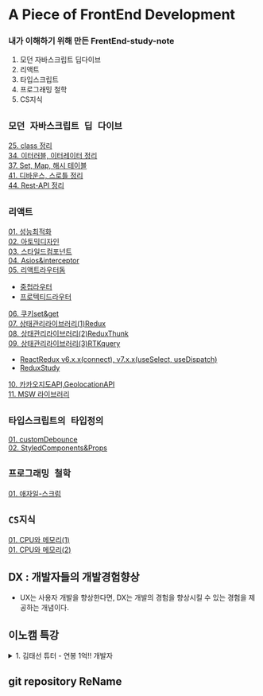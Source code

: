 # A Piece of FrontEnd Development
### 내가 이해하기 위해 만든 FrentEnd-study-note
1. 모던 자바스크립트 딥다이브
2. 리액트
3. 타입스크립트
4. 프로그래밍 철학
5. CS지식 


## `모던 자바스크립트 딥 다이브`

[25. class 정리 ](https://github.com/19Edwin92/JS-study/blob/main/modernjs/25.class.md)<br/>
[34. 이터러블, 이터레이터 정리 ](https://github.com/19Edwin92/JS-study/blob/main/modernjs/34.iterable.md)<br/>
[37. Set, Map, 해시 테이블](https://github.com/19Edwin92/JS-study/blob/main/modernjs/37.set%26map.md)<br/>
[41. 디바운스, 스로틀 정리 ](https://github.com/19Edwin92/JS-study/blob/main/modernjs/41.debounce&throttle.md)<br/>
[44. Rest-API 정리 ](https://github.com/19Edwin92/JS-study/blob/main/modernjs/44.REST-API.md)<br/>


## `리액트`

[01. 성능최적화](https://github.com/19Edwin92/JS-study/blob/main/REACT/01성능최적화.md)<br/>
[02. 아토믹디자인](https://github.com/19Edwin92/JS-study/blob/main/REACT/02아토믹디자인.md)<br/>
[03. 스타일드컴포넌트](https://github.com/19Edwin92/JS-study/blob/main/REACT/03스타일드컴포넌트.md)<br/>
[04. Asios&interceptor](https://github.com/19Edwin92/JS-study/blob/main/REACT/04Asios&interceptor.md)<br/>
[05. 리액트라우터돔](https://github.com/19Edwin92/JS-study/blob/main/REACT/05리액트라우터돔.md)<br/>

- [중첩라우터](https://github.com/19Edwin92/JS-study/blob/main/REACT/react-router-dom/05-01중첩라우터.md)<br/>
- [프로텍티드라우터](https://github.com/19Edwin92/JS-study/blob/main/REACT/react-router-dom/05-01프로텍티드라우터.md)<br/>

[06. 쿠키set&get](https://github.com/19Edwin92/JS-study/blob/main/REACT/06쿠키set&get.md)<br/>
[07. 상태관리라이브러리(1)Redux](https://github.com/19Edwin92/JS-study/blob/main/REACT/07상태관리라이브러리(1)Redux.md)<br/>
[08. 상태관리라이브러리(2)ReduxThunk](https://github.com/19Edwin92/JS-study/blob/main/REACT/08상태관리라이브러리(2)ReduxThunk.md)<br/>
[09. 상태관리라이브러리(3)RTKquery](https://github.com/19Edwin92/JS-study/blob/main/REACT/09상태관리라이브러리(3)RTKquery.md)<br/>

- [ReactRedux v6.x.x(connect), v7.x.x(useSelect, useDispatch)](https://github.com/19Edwin92/JS-study/blob/main/REACT/ReactRedux/ReactReduxv6v7.md)<br/>
- [ReduxStudy](https://github.com/19Edwin92/JS-study/blob/main/REACT/ReactRedux/ReduxStudy.md)<br/>

[10. 카카오지도API,GeolocationAPI](https://github.com/19Edwin92/JS-study/blob/main/REACT/10카카오지도API,GeolocationAPI.md)<br/>
[11. MSW 라이브러리](https://github.com/19Edwin92/JS-study/blob/main/REACT/11MSW.md)<br/>


## `타입스크립트의 타입정의`

[01. customDebounce](https://github.com/19Edwin92/JS-study/blob/main/typescript/01customDebounce.md)<br/>
[02. StyledComponents&Props](https://github.com/19Edwin92/JS-study/blob/main/typescript/02StyledComponents&Props.md)<br/>


## `프로그래밍 철학`

[01. 애자일-스크럼](https://github.com/19Edwin92/JS-study/blob/main/programmingPhilosophy/01애자일-스크럼.md)<br/>

## `CS지식`
[01. CPU와 메모리(1)](https://github.com/19Edwin92/JS-study/blob/main/CS/01CPUandMemory.md)<br/>
[01. CPU와 메모리(2)](https://github.com/19Edwin92/JS-study/blob/main/CS/02CPUandMemory2.md)<br/>

##  DX : 개발자들의 개발경험향상 
- UX는 사용자 개발을 향상한다면, DX는 개발의 경험을 향상시킬 수 있는 경험을 제공하는 개념이다. 


## 이노캠 특강 

<details>
<summary>1. 김태선 튜터 - 연봉 1억!! 개발자</summary>

- "메타인지" - 적절성을 찾아가는 것
  - 학습에 있어서 : 오늘의 주제에 대해서 내가 아는 것 모르는 것 정리
  - 현업에 있어서 : 회사의 주제에 대해서 내가 아는 것 모르는 것 정리
  - (학습, 현업) :  TIL, WIL를 통해서 아는 것 늘려가기 

- "문제를 해결한 사람 vs 문제를 해결한 척" - 오늘의 뉴턴, 머스크 형
  - 직접 겪었던 문제를 해결하기 위해 결정했던 선택과 과정에 대한 기록이 있는 사람
  - 정확히, 세부사항까지 말할 수 있는 사람을 채용합니다. 

- 직업이 아닌, 겸손한 커뮤니케이션 역량을 갖춘 개발자
  - 개발이란 부분이 명확한 답이 없기에, 상대방이 기분 나쁘지 않게 말하는 것이 기본!! 
  - 나아가 단순 기능구현이 아니라, 서비스적 차원에서 개발하는 모습이 필요합니다. 
  - 단순기능개발 : 개발자 연봉을
  - 서비스개발 : 개발자 + 보너스 연봉을
</details>
 
 ## git repository ReName 